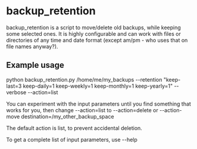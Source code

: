 backup_retention
================
backup_retention is a script to move/delete old backups, while keeping some selected ones.
It is highly configurable and can work with files or directories of any time and date format (except am/pm - who uses that on file names anyway?).

Example usage
-------------
python backup_retention.py /home/me/my_backups --retention "keep-last=3 keep-daily=1 keep-weekly=1 keep-monthly=1 keep-yearly=1" --verbose --action=list

You can experiment with the input parameters until you find something that works for you, then change --action=list to --action=delete or --action-move destination=/my_other_backup_space

The default action is list, to prevent accidental deletion.

To get a complete list of input parameters, use --help
